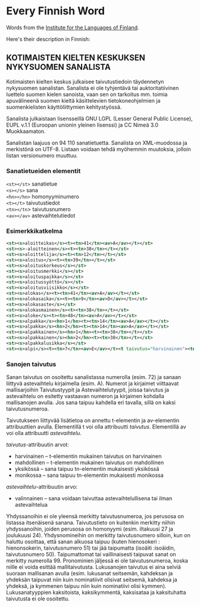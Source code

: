 # Every Finnish Word

Words from the [Institute for the Languages of Finland](http://kaino.kotus.fi/sanat/nykysuomi/).

Here's their description in Finnish:

## KOTIMAISTEN KIELTEN KESKUKSEN NYKYSUOMEN SANALISTA

Kotimaisten kielten keskus julkaisee taivutustiedoin täydennetyn nykysuomen sanalistan. Sanalista ei ole tyhjentävä tai auktoritatiivinen luettelo suomen kielen sanoista, vaan sen on tarkoitus mm. toimia apuvälineenä suomen kieltä käsittelevien tietokoneohjelmien ja suomenkielisten käyttöliittymien kehitystyössä.

Sanalista julkaistaan lisensseillä GNU LGPL (Lesser General Public License), EUPL v.1.1 (Euroopan unionin yleinen lisenssi) ja CC Nimeä 3.0 Muokkaamaton.

Sanalistan laajuus on 94 110 sanatietuetta. Sanalista on XML-muodossa ja merkistönä on UTF-8. Listaan voidaan tehdä myöhemmin muutoksia, jolloin listan versionumero muuttuu.

### Sanatietueiden elementit

`<st></st>`	   	sanatietue  
`<s></s>`	   	sana  
`<hn></hn>`	   	homonyyminumero  
`<t></t>`	   	taivutustiedot  
`<tn></tn`>	   	taivutusnumero  
`<av></av>`	   	astevaihtelutiedot  

### Esimerkkikatkelma

```xml
<st><s>aloitteikas</s><t><tn>41</tn><av>A</av></t></st>
<st><s>-aloitteinen</s><t><tn>38</tn></t></st>
<st><s>aloittelija</s><t><tn>12</tn></t></st>
<st><s>aloitus</s><t><tn>39</tn></t></st>
<st><s>aloituskorkeus</s></st>
<st><s>aloitusmerkki</s></st>
<st><s>aloituspaikka</s></st>
<st><s>aloitussyöttö</s></st>
<st><s>aloitusviisikko</s></st>
<st><s>alokas</s><t><tn>41</tn><av>A</av></t></st>
<st><s>alokasaika</s><t><tn>9</tn><av>D</av></t></st>
<st><s>alokasaste</s></st>
<st><s>alokasmainen</s><t><tn>38</tn></t></st>
<st><s>aloke</s><t><tn>48</tn><av>A</av></t></st>
<st><s>alpakka</s><hn>1</hn><t><tn>14</tn><av>A</av></t></st>
<st><s>alpakka</s><hn>2</hn><t><tn>14</tn><av>A</av></t></st>
<st><s>alpakkainen</s><hn>1</hn><t><tn>38</tn></t></st>
<st><s>alpakkainen</s><hn>2</hn><t><tn>38</tn></t></st>
<st><s>alpakkalusikka</s></st>
<st><s>alpi</s><t><tn>7</tn><av>E</av></t><t taivutus="harvinainen"><tn>5</tn></t></st>
```

### Sanojen taivutus

Sanan taivutus on osoitettu sanalistassa numerolla (esim. <tn>72</tn>) ja sanaan liittyvä astevaihtelu kirjaimella (esim. <av>A</av>). Numerot ja kirjaimet viittaavat mallisarjoihin Taivutustyypit ja Astevaihtelutyypit, joissa taivutus ja astevaihtelu on esitetty vastaavan numeron ja kirjaimen kohdalla mallisanojen avulla. Jos sana taipuu kahdella eri tavalla, sillä on kaksi taivutusnumeroa.

Taivutukseen liittyvää lisätietoa on annettu t-elementin ja av-elementin attribuuttien avulla. Elementillä t voi olla attribuutti *taivutus*. Elementillä av voi olla attribuutti *astevaihtelu*.

*taivutus*-attribuutin arvot:  
 * harvinainen – t-elementin mukainen taivutus on harvinainen
 * mahdollinen – t-elementin mukainen taivutus on mahdollinen
 * yksikössä – sana taipuu tn-elementin mukaisesti yksikössä
 * monikossa – sana taipuu tn-elementin mukaisesti monikossa

*astevaihtelu*-attribuutin arvo:  
 * valinnainen – sana voidaan taivuttaa astevaihtelullisena tai ilman astevaihtelua

Yhdyssanoihin ei ole yleensä merkitty taivutusnumeroa, jos perusosa on listassa itsenäisenä sanana. Taivutustieto on kuitenkin merkitty niihin yhdyssanoihin, joiden perusosa on homonyymi (esim. iltakuusi 27 ja joulukuusi 24). Yhdysnomineihin on merkitty taivutusnumero silloin, kun on haluttu osoittaa, että sanan alkuosa taipuu (kuten hienosokeri : hienonsokerin, taivutusnumero 51) tai jää taipumatta (isoäiti :isoäidin, taivutusnumero 50). Taipumattomat tai vaillinaisesti taipuvat sanat on merkitty numerolla 99. Pronominien jäljessä ei ole taivutusnumeroa, koska niille ei voida esittää mallitaivutusta. Lukusanojen taivutus ei aina selviä suoraan mallisanan avulla (esim. lukusanat seitsemän, kahdeksan ja yhdeksän taipuvat niin kuin nominatiivit olisivat seitsemä, kahdeksa ja yhdeksä, ja kymmenen taipuu niin kuin nominatiivi olisi kymmen). Lukusanatyyppien kaksitoista, kaksikymmentä, kaksisataa ja kaksituhatta taivutusta ei ole osoitettu.
